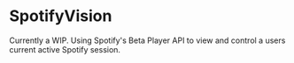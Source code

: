 # SpotifyVision

Currently a WIP. Using Spotify's Beta Player API to view and control a users current active Spotify session.
